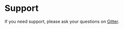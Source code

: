 # Support

If you need support, please ask your questions on [Gitter](https://gitter.im/woohoolabs/yin-middleware). 
